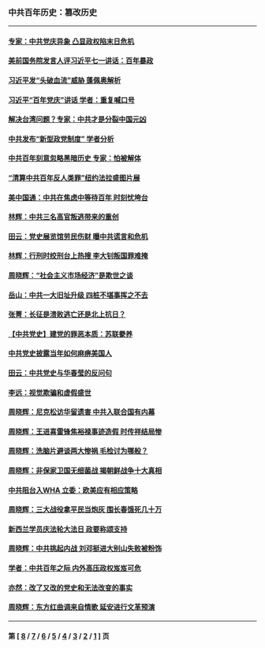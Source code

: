### 中共百年历史：篡改历史
---
#### [专家：中共党庆异象 凸显政权陷末日危机](../../pages/nf1176115/n13067084.md?08200430) 
#### [美前国务院发言人评习近平七一讲话：百年暴政](../../pages/nf1176115/n13066986.md?08200430) 
#### [习近平发“头破血流”威胁 蓬佩奥解析](../../pages/nf1176115/n13063604.md?08200430) 
#### [习近平“百年党庆”讲话 学者：重复喊口号](../../pages/nf1176115/n13061411.md?08200430) 
#### [解决台湾问题？专家：中共才是分裂中国元凶](../../pages/nf1176115/n13060811.md?08200430) 
#### [中共发布“新型政党制度” 学者分析](../../pages/nf1176115/n13056354.md?08200430) 
#### [中共百年刻意忽略黑暗历史 专家：怕被解体](../../pages/nf1176115/n13056056.md?08200430) 
#### [“清算中共百年反人类罪”纽约法拉盛图片展](../../pages/nf1176115/n13052220.md?08200430) 
#### [美中国通：中共在焦虑中等待百年 时刻忧垮台](../../pages/nf1176115/n13048820.md?08200430) 
#### [林辉：中共三名高官叛逃带来的重创](../../pages/nf1176115/n13035206.md?08200430) 
#### [田云：党史展览馆劳民伤财 曝中共谎言和危机](../../pages/nf1176115/n13033900.md?08200430) 
#### [林辉：行刑时绞刑台上热搜 李大钊叛国罪难掩](../../pages/nf1176115/n13031965.md?08200430) 
#### [周晓辉：“社会主义市场经济”是欺世之谈](../../pages/nf1176115/n13024090.md?08200430) 
#### [岳山：中共一大旧址升级 四桩不堪事挥之不去](../../pages/nf1176115/n13021697.md?08200430) 
#### [张菁：长征是溃败逃亡还是北上抗日？](../../pages/nf1176115/n13020585.md?08200430) 
#### [【中共党史】建党的罪恶本质：苏联豢养](../../pages/nf1176115/n13011888.md?08200430) 
#### [中共党史披露当年如何麻痹美国人](../../pages/nf1176115/n12966400.md?08200430) 
#### [田云：中共党史与华春莹的反问句](../../pages/nf1176115/n12765178.md?08200430) 
#### [李远：视觉欺骗和虚假盛世](../../pages/nf1176115/n12993376.md?08200430) 
#### [周晓辉：尼克松访华留遗害 中共入联合国有内幕](../../pages/nf1176115/n12991422.md?08200430) 
#### [周晓辉：王进喜雷锋焦裕禄事迹造假 时传祥结局惨](../../pages/nf1176115/n12985497.md?08200430) 
#### [周晓辉：洗脑片避谈两大惨祸 毛检讨为哪般？](../../pages/nf1176115/n12971285.md?08200430) 
#### [周晓辉：非保家卫国无细菌战 揭朝鲜战争十大真相](../../pages/nf1176115/n12954161.md?08200430) 
#### [中共阻台入WHA 立委：欧美应有相应策略](../../pages/nf1176115/n12939343.md?08200430) 
#### [周晓辉：三大战役拿平民当炮灰 围长春饿死几十万](../../pages/nf1176115/n12934921.md?08200430) 
#### [新西兰学员庆法轮大法日 政要称颂支持](../../pages/nf1176115/n12932715.md?08200430) 
#### [周晓辉：中共挑起内战 刘邓挺进大别山失败被粉饰](../../pages/nf1176115/n12929004.md?08200430) 
#### [学者：中共百年之际 内外高压政权岌岌可危](../../pages/nf1176115/n12925426.md?08200430) 
#### [亦然：改了又改的党史和无法改变的事实](../../pages/nf1176115/n12919443.md?08200430) 
#### [周晓辉：东方红曲调来自情歌 延安进行文革预演](../../pages/nf1176115/n12914429.md?08200430) 

---
#### 第 [ [8](./8.md?08200430) / [7](./7.md?08200430) / [6](./6.md?08200430) / [5](./5.md?08200430) / [4](./4.md?08200430) / [3](./3.md?08200430) / [2](./2.md?08200430) / [1](./1.md?08200430) ] 页
